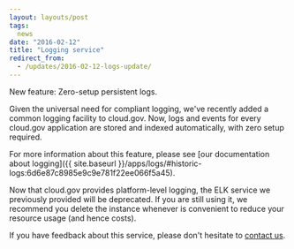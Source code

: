 ```yaml
---
layout: layouts/post
tags:
  news
date: "2016-02-12"
title: "Logging service"
redirect_from:
  - /updates/2016-02-12-logs-update/
---
```


New feature: Zero-setup persistent logs.
<!--more-->

Given the universal need for compliant logging, we've recently added a common logging facility to cloud.gov. Now, logs and events for every cloud.gov application are stored and indexed automatically, with zero setup required. 

For more information about this feature, please see [our documentation about logging]({{ site.baseurl }}/apps/logs/#historic-logs:6d6e87c8985e9c9e781f22ee066f5a45).

Now that cloud.gov provides platform-level logging, the ELK service we previously provided will be deprecated. If you are still using it, we recommend you delete the instance whenever is convenient to reduce your resource usage (and hence costs).

If you have feedback about this service, please don't hesitate to [contact us](mailto:support@cloud.gov).
